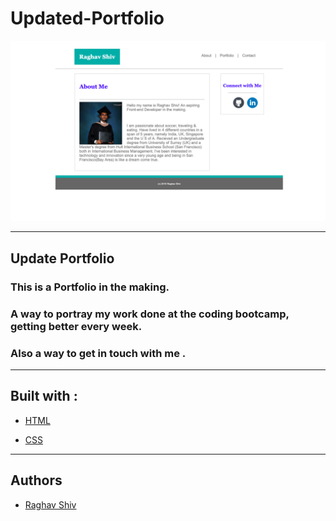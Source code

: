 # Updated-Portfolio

![alt text](assets/images/Updated_Portfolio.png "Updated Portfolio")

<hr>

## Update Portfolio

### This is a Portfolio in the making.
### A way to portray my work done at the coding bootcamp, getting better every week.
### Also a way to get in touch with me .






<hr>

## Built with :

* [HTML](https://www.w3schools.com/html/html_intro.asp) 


* [CSS](https://www.w3schools.com/css/css_intro.asp)



<hr>

## Authors

* [Raghav Shiv](https://github.com/rshiv7)